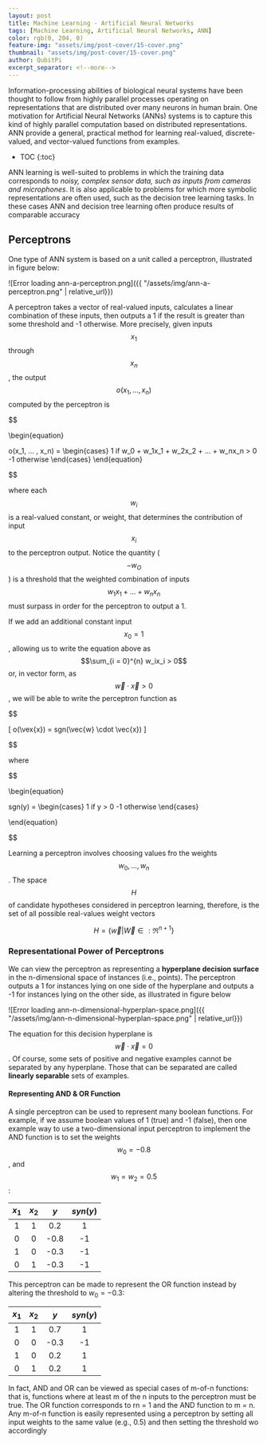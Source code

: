 ```yaml
---
layout: post
title: Machine Learning - Artificial Neural Networks
tags: [Machine Learning, Artificial Neural Networks, ANN]
color: rgb(0, 204, 0)
feature-img: "assets/img/post-cover/15-cover.png"
thumbnail: "assets/img/post-cover/15-cover.png"
author: QubitPi
excerpt_separator: <!--more-->
---
```


Information-processing abilities of biological neural systems have been thought to follow from highly parallel
processes operating on representations that are distributed over many neurons in human brain. One motivation for 
Artificial Neural Networks (ANNs) systems is to capture this kind of highly parallel computation based on distributed 
representations. ANN provide a general, practical method for learning real-valued, discrete-valued, and vector-valued 
functions from examples. 

<!--more-->

* TOC
{:toc}

ANN learning is well-suited to problems in which the training data corresponds to _noisy, complex sensor data, such as 
inputs from cameras and microphones_. It is also applicable to problems for which more symbolic representations are
often used, such as the decision tree learning tasks. In these cases ANN and decision tree learning often produce
results of comparable accuracy

Perceptrons
-----------

One type of ANN system is based on a unit called a perceptron, illustrated in figure below:

![Error loading ann-a-perceptron.png]({{ "/assets/img/ann-a-perceptron.png" | relative_url}})

A perceptron takes a vector of real-valued inputs, calculates a linear combination of these inputs, then outputs a 1 if
the result is greater than some threshold and -1 otherwise. More precisely, given inputs $$x_1$$ through $$x_n$$, the
output $$o(x_1, ... , x_n)$$ computed by the perceptron is

$$

\begin{equation}

o(x_1, ... , x_n) =
    \begin{cases}
        1 if w_0 + w_1x_1 + w_2x_2 + ... + w_nx_n > 0
        -1 otherwise
    \end{cases}
\end{equation}

$$

where each $$w_i$$ is a real-valued constant, or weight, that determines the contribution of input $$x_i$$ to the 
perceptron output. Notice the quantity ($$-w_O$$) is a threshold that the weighted combination of inputs
$$w_1x_1 + ... + w_nx_n$$ must surpass in order for the perceptron to output a 1.

If we add an additional constant input $$x_0 = 1$$, allowing us to write the equation above as
$$\sum_{i = 0}^{n} w_ix_i > 0$$ or, in vector form, as $$\vec{w} \cdot \vec{x} > 0$$, we will be able to write the
perceptron function as

$$

\[ o(\vex{x}) = sgn(\vec{w} \cdot \vec{x}) \]

$$

where

$$

\begin{equation}

sgn(y) =
    \begin{cases}
        1 if y > 0
        -1 otherwise
    \end{cases}

\end{equation}

$$

Learning a perceptron involves choosing values fro the weights $$w_0, ..., w_n$$. The space $$\mathit{H}$$ of candidate
hypotheses considered in perceptron learning, therefore, is the set of all possible real-values weight vectors

$$ H = \{\vec{w} | \vec{W} \in : \mathfrak{R}^{n + 1}\} $$

### Representational Power of Perceptrons

We can view the perceptron as representing a **hyperplane decision surface** in the n-dimensional space of instances
(i.e., points). The perceptron outputs a 1 for instances lying on one side of the hyperplane and outputs a -1 for
instances lying on the other side, as illustrated in figure below

![Error loading ann-n-dimensional-hyperplan-space.png]({{ "/assets/img/ann-n-dimensional-hyperplan-space.png" | relative_url}})

The equation for this decision hyperplane is $$\vec{w} \cdot \vec{x} = 0$$. Of course, some sets of positive and negative 
examples cannot be separated by any hyperplane. Those that can be separated are called **linearly separable** sets of 
examples.

#### Representing AND & OR Function

A single perceptron can be used to represent many boolean functions. For example, if we assume boolean values of 1
(true) and -1 (false), then one example way to use a two-dimensional input perceptron to implement the AND function is
to set the weights $$w_0 = -0.8$$, and $$w_1 = w_2 = 0.5$$:

| **$x_1$** | **$x_2$** | **$y$** | **$syn(y)$** |
|:---------:|:---------:|:-------:|:------------:|
| 1         | 1         |   0.2   |      1       |
| 0         | 0         |  -0.8   |      -1      |
| 1         | 0         |  -0.3   |      -1      |
| 0         | 1         |  -0.3   |      -1      |



This perceptron can be made to represent the OR function instead by altering the threshold to $w_0 = -0.3$:

| **$x_1$** | **$x_2$** | **$y$** | **$syn(y)$** |
|:---------:|:---------:|:-------:|:------------:|
| 1         | 1         |   0.7   |      1       |
| 0         | 0         |  -0.3   |      -1      |
| 1         | 0         |   0.2   |      1       |
| 0         | 1         |   0.2   |      1       |

In fact, AND and OR can
be viewed as special cases of m-of-n functions: that is, functions where at least
m of the n inputs to the perceptron must be true. The OR function corresponds to
rn = 1 and the AND function to m = n. Any m-of-n function is easily represented
using a perceptron by setting all input weights to the same value (e.g., 0.5) and
then setting the threshold wo accordingly